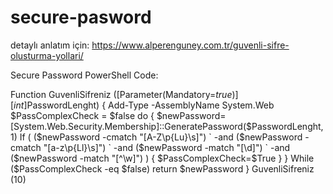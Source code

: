 # secure-pasword
detaylı anlatım için: https://www.alperenguney.com.tr/guvenli-sifre-olusturma-yollari/

Secure Password PowerShell Code:

Function GuvenliSifreniz ([Parameter(Mandatory=$true)][int]$PasswordLenght)
{
Add-Type -AssemblyName System.Web
$PassComplexCheck = $false
do {
$newPassword=[System.Web.Security.Membership]::GeneratePassword($PasswordLenght,1)
If ( ($newPassword -cmatch "[A-Z\p{Lu}\s]") `
-and ($newPassword -cmatch "[a-z\p{Ll}\s]") `
-and ($newPassword -match "[\d]") `
-and ($newPassword -match "[^\w]")
)
{
$PassComplexCheck=$True
}
} While ($PassComplexCheck -eq $false)
return $newPassword
}
GuvenliSifreniz (10)
